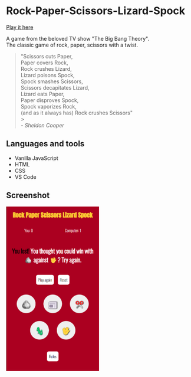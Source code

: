 # Rock-Paper-Scissors-Lizard-Spock

[Play it here](https://rays-rpsls-game.netlify.app/)

A game from the beloved TV show "The Big Bang Theory".<br>
The classic game of rock, paper, scissors with a twist.

> "Scissors cuts Paper,<br>
> Paper covers Rock,<br>
> Rock crushes Lizard,<br>
> Lizard poisons Spock,<br>
> Spock smashes Scissors,<br>
> Scissors decapitates Lizard,<br>
> Lizard eats Paper,<br>
> Paper disproves Spock,<br>
> Spock vaporizes Rock,<br>
> (and as it always has) Rock crushes Scissors"<br> > <br>_- Sheldon Cooper_

## Languages and tools

- Vanilla JavaScript
- HTML
- CSS
- VS Code

## Screenshot

<img src="https://github.com/R4YLx/rpsls/blob/main/assets/screenshots/mobile%20scrn.png" width="50%">
